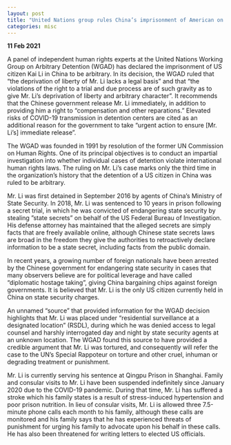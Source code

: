 ```yaml
---
layout: post
title: "United Nations group rules China’s imprisonment of American on espionage charges to be arbitrary" 
categories: misc
---
```


**11 Feb 2021**

A panel of independent human rights experts at the United Nations Working Group on Arbitrary Detention (WGAD) has declared the imprisonment of US citizen Kai Li in China to be arbitrary. 
In its decision, the WGAD ruled that “the deprivation of liberty of Mr. Li lacks a legal basis” and that “the violations of the right to a trial and due process are of such gravity as to give Mr. Li’s deprivation of liberty and arbitrary character”. It recommends that the Chinese government release Mr. Li immediately, in addition to providing him a right to “compensation and other reparations.” Elevated risks of COVID-19 transmission in detention centers are cited as an additional reason for the government to take “urgent action to ensure [Mr. Li’s] immediate release”.

The WGAD was founded in 1991 by resolution of the former UN Commission on Human Rights. One of its principal objectives is to conduct an impartial investigation into whether individual cases of detention violate international human rights laws. The ruling on Mr. Li’s case marks only the third time in the organization’s history that the detention of a US citizen in China was ruled to be arbitrary.

Mr. Li was first detained in September 2016 by agents of China’s Ministry of State Security. In 2018, Mr. Li was sentenced to 10 years in prison following a secret trial, in which he was convicted of endangering state security by stealing ”state secrets” on behalf of the US Federal Bureau of Investigation. His defense attorney has maintained that the alleged secrets are simply facts that are freely available online, although Chinese state secrets laws are broad in the freedom they give the authorities to retroactively declare information to be a state secret, including facts from the public domain.

In recent years, a growing number of foreign nationals have been arrested by the Chinese government for endangering state security in cases that many observers believe are for political leverage and have called “diplomatic hostage taking”, giving China bargaining chips against foreign governments. It is believed that Mr. Li is the only US citizen currently held in China on state security charges.

An unnamed “source” that provided information for the WGAD decision highlights that Mr. Li was placed under “residential surveillance at a designated location” (RSDL), during which he was denied access to legal counsel and harshly interrogated day and night by state security agents at an unknown location. The WGAD found this source to have provided a credible argument that Mr. Li was tortured, and consequently will refer the case to the UN’s Special Rappoteur on torture and other cruel, inhuman or degrading treatment or punishment. 

Mr. Li is currently serving his sentence at Qingpu Prison in Shanghai. Family and consular visits to Mr. Li have been suspended indefinitely since January 2020 due to the COVID-19 pandemic. During that time, Mr. Li has suffered a stroke which his family states is a result of stress-induced hypertension and poor prison nutrition. In lieu of consular visits, Mr. Li is allowed three 7.5-minute phone calls each month to his family, although these calls are monitored and his family says that he has experienced threats of punishment for urging his family to advocate upon his behalf in these calls. He has also been threatened for writing letters to elected US officials. 
